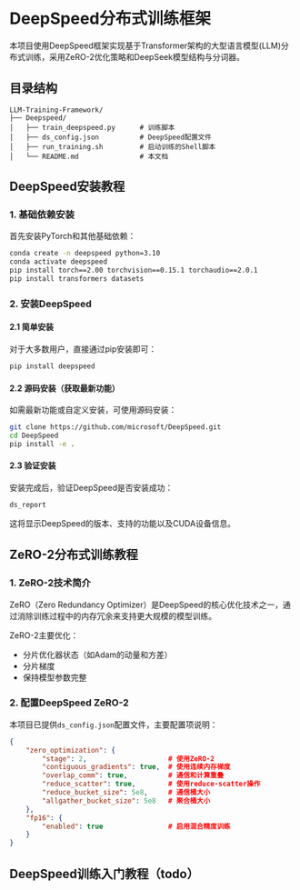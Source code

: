 # DeepSpeed分布式训练框架

本项目使用DeepSpeed框架实现基于Transformer架构的大型语言模型(LLM)分布式训练，采用ZeRO-2优化策略和DeepSeek模型结构与分词器。

## 目录结构

```
LLM-Training-Framework/
├── Deepspeed/
│   ├── train_deepspeed.py      # 训练脚本
│   ├── ds_config.json          # DeepSpeed配置文件
│   ├── run_training.sh         # 启动训练的Shell脚本
│   └── README.md               # 本文档
```

## DeepSpeed安装教程

### 1. 基础依赖安装

首先安装PyTorch和其他基础依赖：

```bash
conda create -n deepspeed python=3.10
conda activate deepspeed
pip install torch==2.00 torchvision==0.15.1 torchaudio==2.0.1
pip install transformers datasets
```

### 2. 安装DeepSpeed

#### 2.1 简单安装

对于大多数用户，直接通过pip安装即可：

```bash
pip install deepspeed
```

#### 2.2 源码安装（获取最新功能）

如需最新功能或自定义安装，可使用源码安装：

```bash
git clone https://github.com/microsoft/DeepSpeed.git
cd DeepSpeed
pip install -e .
```

#### 2.3 验证安装

安装完成后，验证DeepSpeed是否安装成功：

```bash
ds_report
```

这将显示DeepSpeed的版本、支持的功能以及CUDA设备信息。

## ZeRO-2分布式训练教程

### 1. ZeRO-2技术简介

ZeRO（Zero Redundancy Optimizer）是DeepSpeed的核心优化技术之一，通过消除训练过程中的内存冗余来支持更大规模的模型训练。

ZeRO-2主要优化：
- 分片优化器状态（如Adam的动量和方差）
- 分片梯度
- 保持模型参数完整

### 2. 配置DeepSpeed ZeRO-2

本项目已提供`ds_config.json`配置文件，主要配置项说明：

```json
{
    "zero_optimization": {
        "stage": 2,                    # 使用ZeRO-2
        "contiguous_gradients": true,  # 使用连续内存梯度
        "overlap_comm": true,          # 通信和计算重叠
        "reduce_scatter": true,        # 使用reduce-scatter操作
        "reduce_bucket_size": 5e8,     # 通信桶大小
        "allgather_bucket_size": 5e8   # 聚合桶大小
    },
    "fp16": {
        "enabled": true                # 启用混合精度训练
    }
}
```

## DeepSpeed训练入门教程（todo）
